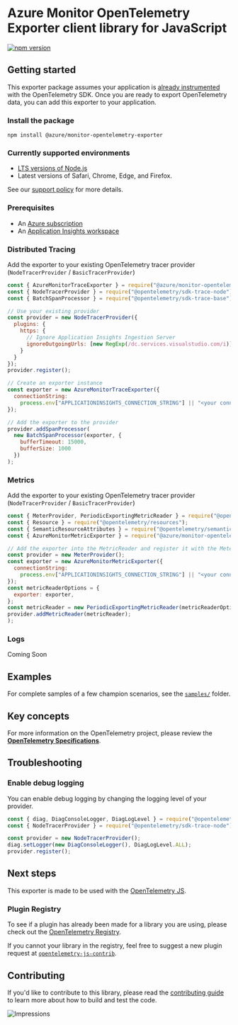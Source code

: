 # Azure Monitor OpenTelemetry Exporter client library for JavaScript

[![npm version](https://badge.fury.io/js/%40azure%2Fmonitor-opentelemetry-exporter.svg)](https://badge.fury.io/js/%40azure%2Fmonitor-opentelemetry-exporter)

## Getting started

This exporter package assumes your application is [already instrumented](https://opentelemetry.io/docs/js/getting-started/) with the OpenTelemetry SDK. Once you are ready to export OpenTelemetry data, you can add this exporter to your application.

### Install the package

`npm install @azure/monitor-opentelemetry-exporter`

### Currently supported environments

- [LTS versions of Node.js](https://nodejs.org/about/releases/)
- Latest versions of Safari, Chrome, Edge, and Firefox.

See our [support policy](https://github.com/Azure/azure-sdk-for-js/blob/main/SUPPORT.md) for more details.

### Prerequisites

- An [Azure subscription](https://azure.microsoft.com/free/)
- An [Application Insights workspace](https://docs.microsoft.com/azure/azure-monitor/app/app-insights-overview/)

### Distributed Tracing

Add the exporter to your existing OpenTelemetry tracer provider (`NodeTracerProvider` / `BasicTracerProvider`)

```js
const { AzureMonitorTraceExporter } = require("@azure/monitor-opentelemetry-exporter");
const { NodeTracerProvider } = require("@opentelemetry/sdk-trace-node");
const { BatchSpanProcessor } = require("@opentelemetry/sdk-trace-base");

// Use your existing provider
const provider = new NodeTracerProvider({
  plugins: {
    https: {
      // Ignore Application Insights Ingestion Server
      ignoreOutgoingUrls: [new RegExp(/dc.services.visualstudio.com/i)]
    }
  }
});
provider.register();

// Create an exporter instance
const exporter = new AzureMonitorTraceExporter({
  connectionString:
    process.env["APPLICATIONINSIGHTS_CONNECTION_STRING"] || "<your connection string>"
});

// Add the exporter to the provider
provider.addSpanProcessor(
  new BatchSpanProcessor(exporter, {
    bufferTimeout: 15000,
    bufferSize: 1000
  })
);
```

### Metrics

Add the exporter to your existing OpenTelemetry tracer provider (`NodeTracerProvider` / `BasicTracerProvider`)

```js
const { MeterProvider, PeriodicExportingMetricReader } = require("@opentelemetry/sdk-metrics");
const { Resource } = require("@opentelemetry/resources");
const { SemanticResourceAttributes } = require("@opentelemetry/semantic-conventions");
const { AzureMonitorMetricExporter } = require("@azure/monitor-opentelemetry-exporter");

// Add the exporter into the MetricReader and register it with the MeterProvider
const provider = new MeterProvider();
const exporter = new AzureMonitorMetricExporter({
  connectionString:
    process.env["APPLICATIONINSIGHTS_CONNECTION_STRING"] || "<your connection string>",
});
const metricReaderOptions = {
  exporter: exporter,
};
const metricReader = new PeriodicExportingMetricReader(metricReaderOptions);
provider.addMetricReader(metricReader);
);
```

### Logs

Coming Soon

## Examples

For complete samples of a few champion scenarios, see the [`samples/`](https://github.com/Azure/azure-sdk-for-js/tree/main/sdk/monitor/monitor-opentelemetry-exporter/samples/) folder.

## Key concepts

For more information on the OpenTelemetry project, please review the [**OpenTelemetry Specifications**](https://github.com/open-telemetry/opentelemetry-specification#opentelemetry-specification).

## Troubleshooting

### Enable debug logging

You can enable debug logging by changing the logging level of your provider.

```js
const { diag, DiagConsoleLogger, DiagLogLevel } = require("@opentelemetry/api");
const { NodeTracerProvider } = require("@opentelemetry/sdk-trace-node");

const provider = new NodeTracerProvider();
diag.setLogger(new DiagConsoleLogger(), DiagLogLevel.ALL);
provider.register();
```

## Next steps

This exporter is made to be used with the [OpenTelemetry JS](https://github.com/open-telemetry/opentelemetry-js).

### Plugin Registry

To see if a plugin has already been made for a library you are using, please check out the [OpenTelemetry Registry](https://opentelemetry.io/registry/).

If you cannot your library in the registry, feel free to suggest a new plugin request at [`opentelemetry-js-contrib`](https://github.com/open-telemetry/opentelemetry-js-contrib).

## Contributing

If you'd like to contribute to this library, please read the [contributing guide](https://github.com/Azure/azure-sdk-for-js/blob/main/CONTRIBUTING.md) to learn more about how to build and test the code.

![Impressions](https://azure-sdk-impressions.azurewebsites.net/api/impressions/azure-sdk-for-js/sdk/monitor/monitor-opentelemetry-exporter/README.png)
